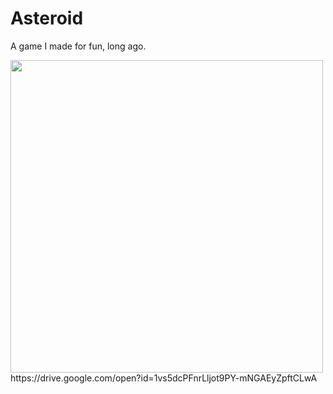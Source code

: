 # Asteroid
A game I made for fun, long ago.

<img src="hhttps://drive.google.com/uc?id=1vs5dcPFnrLljot9PY-mNGAEyZpftCLwA" style="width: 500px; max-width: 100%; height: auto"/>
https://drive.google.com/open?id=1vs5dcPFnrLljot9PY-mNGAEyZpftCLwA

